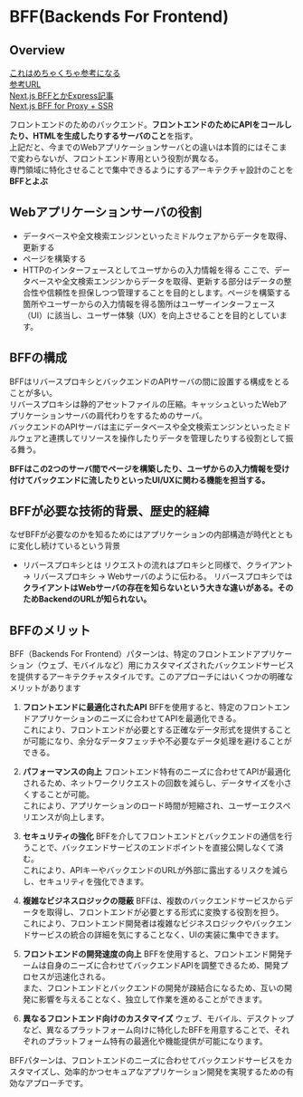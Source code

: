 # BFF(Backends For Frontend)

## Overview

[これはめちゃくちゃ参考になる](https://atmarkit.itmedia.co.jp/ait/articles/1805/18/news022.html)  
[参考URL](https://atmarkit.itmedia.co.jp/ait/articles/1803/12/news012.html)  
[Next.js BFFとかExpress記事](https://zenn.dev/peg/articles/1878a6d6661295)  
[Next.js BFF for Proxy + SSR](https://scrapbox.io/ebiken/Next.js_BFF_for_Proxy_+_SSR)  

フロントエンドのためのバックエンド。**フロントエンドのためにAPIをコールしたり、HTMLを生成したりするサーバのこと**を指す。  
上記だと、今までのWebアプリケーションサーバとの違いは本質的にはそこまで変わらないが、フロントエンド専用という役割が異なる。  
専門領域に特化させることで集中できるようにするアーキテクチャ設計のことを**BFFとよぶ**

## Webアプリケーションサーバの役割

- データベースや全文検索エンジンといったミドルウェアからデータを取得、更新する
- ページを構築する
- HTTPのインターフェースとしてユーザからの入力情報を得る
ここで、データベースや全文検索エンジンからデータを取得、更新する部分はデータの整合性や信頼性を担保しつつ管理することを目的とします。ページを構築する箇所やユーザーからの入力情報を得る箇所はユーザーインターフェース（UI）に該当し、ユーザー体験（UX）を向上させることを目的としています。

## BFFの構成

BFFはリバースプロキシとバックエンドのAPIサーバの間に設置する構成をとることが多い。  
リバースプロキシは静的アセットファイルの圧縮。キャッシュといったWebアプリケーションサーバの肩代わりをするためのサーバ。  
バックエンドのAPIサーバは主にデータベースや全文検索エンジンといったミドルウェアと連携してリソースを操作したりデータを管理したりする役割として振る舞う。

**BFFはこの2つのサーバ間でページを構築したり、ユーザからの入力情報を受け付けてバックエンドに流したりといったUI/UXに関わる機能を担当する。**

## BFFが必要な技術的背景、歴史的経緯

なぜBFFが必要なのかを知るためにはアプリケーションの内部構造が時代とともに変化し続けているという背景

- リバースプロキシとは
リクエストの流れはプロキシと同様で、クライアント → リバースプロキシ → Webサーバのように伝わる。
リバースプロキシでは**クライアントはWebサーバの存在を知らないという大きな違いがある。そのためBackendのURLが知られない。**

## BFFのメリット

BFF（Backends For Frontend）パターンは、特定のフロントエンドアプリケーション（ウェブ、モバイルなど）用にカスタマイズされたバックエンドサービスを提供するアーキテクチャスタイルです。このアプローチにはいくつかの明確なメリットがあります

1. **フロントエンドに最適化されたAPI**
    BFFを使用すると、特定のフロントエンドアプリケーションのニーズに合わせてAPIを最適化できる。  
    これにより、フロントエンドが必要とする正確なデータ形式を提供することが可能になり、余分なデータフェッチや不必要なデータ処理を避けることができる。
2. **パフォーマンスの向上**
    フロントエンド特有のニーズに合わせてAPIが最適化されるため、ネットワークリクエストの回数を減らし、データサイズを小さくすることが可能。  
    これにより、アプリケーションのロード時間が短縮され、ユーザーエクスペリエンスが向上します。

3. **セキュリティの強化**
    BFFを介してフロントエンドとバックエンドの通信を行うことで、バックエンドサービスのエンドポイントを直接公開しなくて済む。  
    これにより、APIキーやバックエンドのURLが外部に露出するリスクを減らし、セキュリティを強化できます。

4. **複雑なビジネスロジックの隠蔽**
    BFFは、複数のバックエンドサービスからデータを取得し、フロントエンドが必要とする形式に変換する役割を担う。  
    これにより、フロントエンド開発者は複雑なビジネスロジックやバックエンドサービスの統合の詳細を気にすることなく、UIの実装に集中できます。

5. **フロントエンドの開発速度の向上**
    BFFを使用すると、フロントエンド開発チームは自身のニーズに合わせてバックエンドAPIを調整できるため、開発プロセスが迅速化される。  
    また、フロントエンドとバックエンドの開発が疎結合になるため、互いの開発に影響を与えることなく、独立して作業を進めることができます。

6. **異なるフロントエンド向けのカスタマイズ**
    ウェブ、モバイル、デスクトップなど、異なるプラットフォーム向けに特化したBFFを用意することで、それぞれのプラットフォーム特有の最適化や機能提供が可能になります。

BFFパターンは、フロントエンドのニーズに合わせてバックエンドサービスをカスタマイズし、効率的かつセキュアなアプリケーション開発を実現するための有効なアプローチです。
